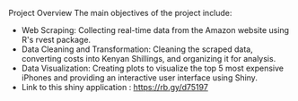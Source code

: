Project Overview
The main objectives of the project include:

- Web Scraping: Collecting real-time data from the Amazon website using R's rvest package.
- Data Cleaning and Transformation: Cleaning the scraped data, converting costs into Kenyan Shillings, and organizing it for analysis.
- Data Visualization: Creating plots to visualize the top 5 most expensive iPhones and providing an interactive user interface using Shiny.
- Link to this shiny application : https://rb.gy/d75197
